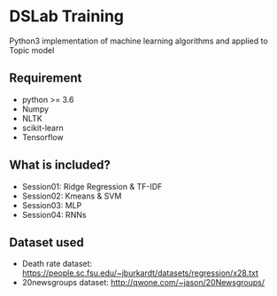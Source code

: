 # DSLab Training
Python3 implementation of machine learning algorithms and applied to Topic model
## Requirement
- python >= 3.6 
- Numpy
- NLTK
- scikit-learn
- Tensorflow
## What is included?
- Session01: Ridge Regression & TF-IDF
- Session02: Kmeans &  SVM
- Session03: MLP
- Session04: RNNs
## Dataset used
- Death rate dataset: https://people.sc.fsu.edu/~jburkardt/datasets/regression/x28.txt
- 20newsgroups dataset: http://qwone.com/~jason/20Newsgroups/
